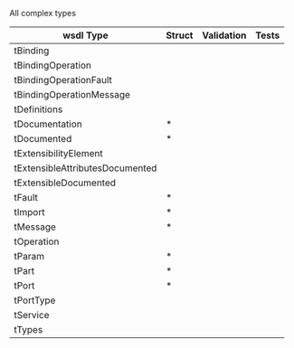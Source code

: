 All complex types

| wsdl Type | Struct | Validation | Tests |
| -------- | ------ | ---------- | ----- |
|tBinding
|tBindingOperation
|tBindingOperationFault
|tBindingOperationMessage
|tDefinitions
|tDocumentation | * |
|tDocumented | * |
|tExtensibilityElement
|tExtensibleAttributesDocumented
|tExtensibleDocumented
|tFault | * |
|tImport | * |
|tMessage | * |
|tOperation
|tParam | * |
|tPart | * |
|tPort | * |
|tPortType
|tService
|tTypes